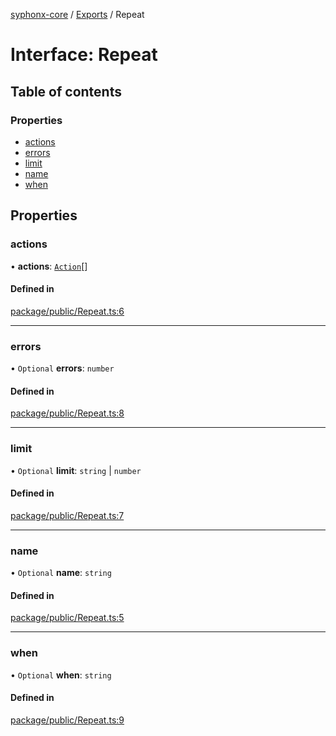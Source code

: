 [syphonx-core](../README.md) / [Exports](../modules.md) / Repeat

# Interface: Repeat

## Table of contents

### Properties

- [actions](Repeat.md#actions)
- [errors](Repeat.md#errors)
- [limit](Repeat.md#limit)
- [name](Repeat.md#name)
- [when](Repeat.md#when)

## Properties

### actions

• **actions**: [`Action`](../modules.md#action)[]

#### Defined in

[package/public/Repeat.ts:6](https://github.com/dtempx/syphonx-core/blob/1f6e1bf/package/public/Repeat.ts#L6)

___

### errors

• `Optional` **errors**: `number`

#### Defined in

[package/public/Repeat.ts:8](https://github.com/dtempx/syphonx-core/blob/1f6e1bf/package/public/Repeat.ts#L8)

___

### limit

• `Optional` **limit**: `string` \| `number`

#### Defined in

[package/public/Repeat.ts:7](https://github.com/dtempx/syphonx-core/blob/1f6e1bf/package/public/Repeat.ts#L7)

___

### name

• `Optional` **name**: `string`

#### Defined in

[package/public/Repeat.ts:5](https://github.com/dtempx/syphonx-core/blob/1f6e1bf/package/public/Repeat.ts#L5)

___

### when

• `Optional` **when**: `string`

#### Defined in

[package/public/Repeat.ts:9](https://github.com/dtempx/syphonx-core/blob/1f6e1bf/package/public/Repeat.ts#L9)
